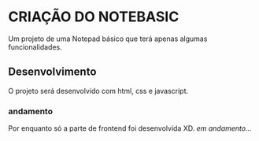 # CRIAÇÃO DO NOTEBASIC
Um projeto de uma Notepad básico que terá apenas algumas funcionalidades.

## Desenvolvimento
O projeto será desenvolvido com html, css e javascript.

### andamento
Por enquanto só a parte de frontend foi desenvolvida XD.
*em andamento...*